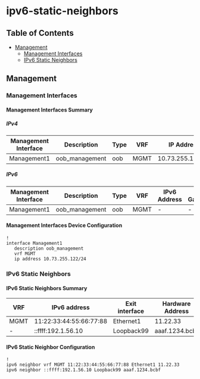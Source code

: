 # ipv6-static-neighbors

## Table of Contents

- [Management](#management)
  - [Management Interfaces](#management-interfaces)
  - [IPv6 Static Neighbors](#ipv6-static-neighbors-1)

## Management

### Management Interfaces

#### Management Interfaces Summary

##### IPv4

| Management Interface | Description | Type | VRF | IP Address | Gateway |
| -------------------- | ----------- | ---- | --- | ---------- | ------- |
| Management1 | oob_management | oob | MGMT | 10.73.255.122/24 | 10.73.255.2 |

##### IPv6

| Management Interface | Description | Type | VRF | IPv6 Address | IPv6 Gateway |
| -------------------- | ----------- | ---- | --- | ------------ | ------------ |
| Management1 | oob_management | oob | MGMT | - | - |

#### Management Interfaces Device Configuration

```eos
!
interface Management1
   description oob_management
   vrf MGMT
   ip address 10.73.255.122/24
```

### IPv6 Static Neighbors

#### IPv6 Static Neighbors Summary

| VRF | IPv6 address | Exit interface | Hardware Address |
| --- | ------------ | -------------- | ---------------- |
| MGMT | 11:22:33:44:55:66:77:88 | Ethernet1 | 11.22.33 |
| - | ::ffff:192.1.56.10 | Loopback99 | aaaf.1234.bcbf |

#### IPv6 Static Neighbor Configuration

```eos
!
ipv6 neighbor vrf MGMT 11:22:33:44:55:66:77:88 Ethernet1 11.22.33
ipv6 neighbor ::ffff:192.1.56.10 Loopback99 aaaf.1234.bcbf
```
